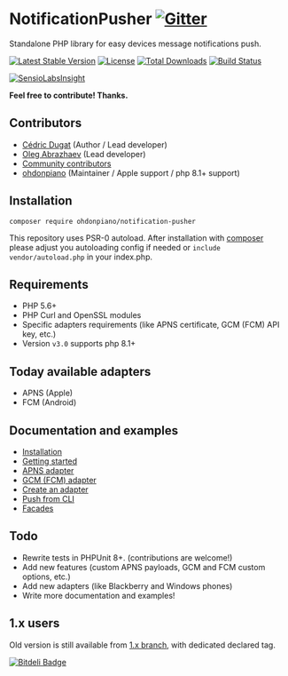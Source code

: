 # NotificationPusher [![Gitter](https://badges.gitter.im/Join%20Chat.svg)](https://gitter.im/ph3nol/notificationpusher?utm_source=badge&utm_medium=badge&utm_campaign=pr-badge&utm_content=badge)

Standalone PHP library for easy devices message notifications push.

[![Latest Stable Version](https://img.shields.io/packagist/v/sly/notification-pusher.svg)](https://packagist.org/packages/sly/notification-pusher)
[![License](https://img.shields.io/packagist/l/sly/notification-pusher.svg)](https://packagist.org/packages/sly/notification-pusher)
[![Total Downloads](https://img.shields.io/packagist/dt/sly/notification-pusher.svg)](https://packagist.org/packages/sly/notification-pusher)
[![Build Status](https://secure.travis-ci.org/Ph3nol/NotificationPusher.png)](http://travis-ci.org/Ph3nol/NotificationPusher)

[![SensioLabsInsight](https://insight.sensiolabs.com/projects/4f6f80c4-281a-4903-bf4c-1eb264995dbd/big.png)](https://insight.sensiolabs.com/projects/4f6f80c4-281a-4903-bf4c-1eb264995dbd)

**Feel free to contribute! Thanks.**

## Contributors

* [Cédric Dugat](https://github.com/Ph3nol) (Author / Lead developer)
* [Oleg Abrazhaev](https://github.com/seyfer) (Lead developer)
* [Community contributors](https://github.com/Ph3nol/NotificationPusher/graphs/contributors)
* [ohdonpiano](https://github.com/ohdonpiano) (Maintainer / Apple support / php 8.1+ support)

## Installation

```
composer require ohdonpiano/notification-pusher
```

This repository uses PSR-0 autoload.
After installation with [composer](https://getcomposer.org/download/) please adjust you autoloading config if needed 
or `include vendor/autoload.php` in your index.php.

## Requirements

* PHP 5.6+
* PHP Curl and OpenSSL modules
* Specific adapters requirements (like APNS certificate, GCM (FCM) API key, etc.)
* Version `v3.0` supports php 8.1+

## Today available adapters

* APNS (Apple)
* FCM (Android)

## Documentation and examples

* [Installation](https://github.com/ohdonpiano/NotificationPusher/blob/master/doc/installation.md)
* [Getting started](https://github.com/ohdonpiano/NotificationPusher/blob/master/doc/getting-started.md)
* [APNS adapter](https://github.com/ohdonpiano/NotificationPusher/blob/master/doc/apns-adapter.md)
* [GCM (FCM) adapter](https://github.com/ohdonpiano/NotificationPusher/blob/master/doc/gcm-fcm-adapter.md)
* [Create an adapter](https://github.com/ohdonpiano/NotificationPusher/blob/master/doc/create-an-adapter.md)
* [Push from CLI](https://github.com/ohdonpiano/NotificationPusher/blob/master/doc/push-from-cli.md)
* [Facades](https://github.com/ohdonpiano/NotificationPusher/blob/master/doc/facades.md)

## Todo

* Rewrite tests in PHPUnit 8+. (contributions are welcome!)
* Add new features (custom APNS payloads, GCM and FCM custom options, etc.)
* Add new adapters (like Blackberry and Windows phones)
* Write more documentation and examples!

## 1.x users

Old version is still available from [1.x branch](https://github.com/Ph3nol/NotificationPusher/tree/1.x), with dedicated declared tag.


[![Bitdeli Badge](https://d2weczhvl823v0.cloudfront.net/Ph3nol/notificationpusher/trend.png)](https://bitdeli.com/free "Bitdeli Badge")
